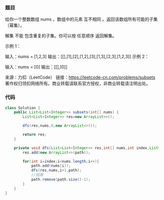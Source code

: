 ### 题目

给你一个整数数组 nums ，数组中的元素 互不相同 。返回该数组所有可能的子集（幂集）。

解集 不能 包含重复的子集。你可以按 任意顺序 返回解集。

 

示例 1：

输入：nums = [1,2,3]
输出：[[],[1],[2],[1,2],[3],[1,3],[2,3],[1,2,3]]
示例 2：

输入：nums = [0]
输出：[[],[0]]

来源：力扣（LeetCode）
链接：https://leetcode-cn.com/problems/subsets
著作权归领扣网络所有。商业转载请联系官方授权，非商业转载请注明出处。



### 代码

```java
class Solution {
    public List<List<Integer>> subsets(int[] nums) {
        List<List<Integer>> res=new ArrayList<>();

        dfs(res,nums,0,new ArrayList<>());

        return res;
    }

    private void dfs(List<List<Integer>> res,int[] nums,int index,List<Integer> path){
        res.add(new ArrayList<>(path));

        for(int i=index;i<nums.length;i++){
            path.add(nums[i]);
            dfs(res,nums,i+1,path);
            //回溯
            path.remove(path.size()-1);
        }
    }
}
```

